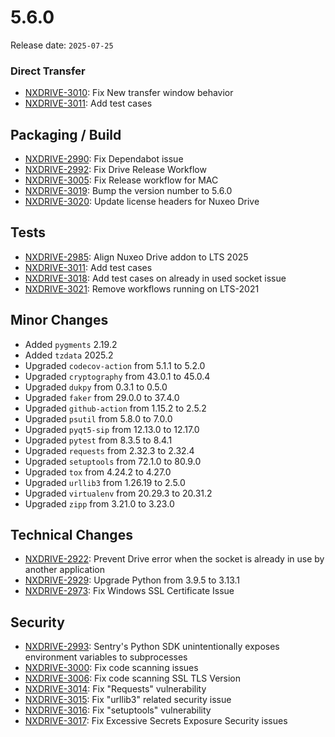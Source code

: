 # 5.6.0

Release date: `2025-07-25`

### Direct Transfer

- [NXDRIVE-3010](https://hyland.atlassian.net/browse/NXDRIVE-3010): Fix New transfer window behavior
- [NXDRIVE-3011](https://hyland.atlassian.net/browse/NXDRIVE-3011): Add test cases

## Packaging / Build

- [NXDRIVE-2990](https://hyland.atlassian.net/browse/NXDRIVE-2990): Fix Dependabot issue
- [NXDRIVE-2992](https://hyland.atlassian.net/browse/NXDRIVE-2992): Fix Drive Release Workflow
- [NXDRIVE-3005](https://hyland.atlassian.net/browse/NXDRIVE-3005): Fix Release workflow for MAC
- [NXDRIVE-3019](https://hyland.atlassian.net/browse/NXDRIVE-3019): Bump the version number to 5.6.0
- [NXDRIVE-3020](https://hyland.atlassian.net/browse/NXDRIVE-3020): Update license headers for Nuxeo Drive

## Tests

- [NXDRIVE-2985](https://hyland.atlassian.net/browse/NXDRIVE-2985): Align Nuxeo Drive addon to LTS 2025
- [NXDRIVE-3011](https://hyland.atlassian.net/browse/NXDRIVE-3011): Add test cases
- [NXDRIVE-3018](https://hyland.atlassian.net/browse/NXDRIVE-3018): Add test cases on already in used socket issue
- [NXDRIVE-3021](https://hyland.atlassian.net/browse/NXDRIVE-3021): Remove workflows running on LTS-2021

## Minor Changes

- Added `pygments` 2.19.2
- Added `tzdata` 2025.2
- Upgraded `codecov-action` from 5.1.1 to 5.2.0
- Upgraded `cryptography` from 43.0.1 to 45.0.4
- Upgraded `dukpy` from 0.3.1 to 0.5.0
- Upgraded `faker` from 29.0.0 to 37.4.0
- Upgraded `github-action` from 1.15.2 to 2.5.2
- Upgraded `psutil` from 5.8.0 to 7.0.0
- Upgraded `pyqt5-sip` from 12.13.0 to 12.17.0
- Upgraded `pytest` from 8.3.5 to 8.4.1
- Upgraded `requests` from 2.32.3 to 2.32.4
- Upgraded `setuptools` from 72.1.0 to 80.9.0
- Upgraded `tox` from 4.24.2 to 4.27.0
- Upgraded `urllib3` from 1.26.19 to 2.5.0
- Upgraded `virtualenv` from 20.29.3 to 20.31.2
- Upgraded `zipp` from 3.21.0 to 3.23.0

## Technical Changes

- [NXDRIVE-2922](https://hyland.atlassian.net/browse/NXDRIVE-2922): Prevent Drive error when the socket is already in use by another application
- [NXDRIVE-2929](https://hyland.atlassian.net/browse/NXDRIVE-2929): Upgrade Python from 3.9.5 to 3.13.1
- [NXDRIVE-2973](https://hyland.atlassian.net/browse/NXDRIVE-2973): Fix Windows SSL Certificate Issue

## Security

- [NXDRIVE-2993](https://hyland.atlassian.net/browse/NXDRIVE-2993): Sentry's Python SDK unintentionally exposes environment variables to subprocesses
- [NXDRIVE-3000](https://hyland.atlassian.net/browse/NXDRIVE-3000): Fix code scanning issues
- [NXDRIVE-3006](https://hyland.atlassian.net/browse/NXDRIVE-3006): Fix code scanning SSL TLS Version
- [NXDRIVE-3014](https://hyland.atlassian.net/browse/NXDRIVE-3014): Fix "Requests" vulnerability
- [NXDRIVE-3015](https://hyland.atlassian.net/browse/NXDRIVE-3015): Fix "urllib3" related security issue
- [NXDRIVE-3016](https://hyland.atlassian.net/browse/NXDRIVE-3016): Fix "setuptools" vulnerability
- [NXDRIVE-3017](https://hyland.atlassian.net/browse/NXDRIVE-3017): Fix Excessive Secrets Exposure Security issues
